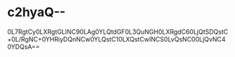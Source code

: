 c2hyaQ--
========

0L7RgtCy0LXRgtGLINC90LAg0YLQtdGF0L3QuNGH0LXRgdC60LjQtSDQstC+0L/RgNC+0YHRiyDQnNCw0YLQstC10LXQstCwINCS0LvQsNC00LjQvNC40YDQsA==